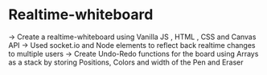 # Realtime-whiteboard

-> Create a realtime-whiteboard using Vanilla JS , HTML , CSS and Canvas API
-> Used socket.io and Node elements to reflect back realtime changes to multiple users
-> Create Undo-Redo functions for the board using Arrays as a stack by storing Positions, Colors and width of the Pen and Eraser


